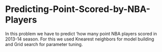 # Predicting-Point-Scored-by-NBA-Players

In this problem we have to predict ‘how many point NBA
players scored in 2013-14 season. For this we used Knearest neighbors for model building and Grid search for
parameter tuning.
